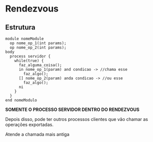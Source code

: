 # Rendezvous
## Estrutura
```
module nomeModule
  op nome_op_1(int params);
  op nome_op_2(int params);
body
  process servidor {
    while(true) {
      faz_alguma_coisa();
      in nome_op_1(param) and condicao -> //chama esse
        faz_algo();
      [] nome_op_2(param) anda condicao -> //ou esse
        faz_algo();
      ni
    }
  }
end nomeModulo
```
**SOMENTE O PROCESSO SERVIDOR DENTRO DO RENDEZVOUS**

Depois disso, pode ter outros processos clientes que vão chamar as operações exportadas.

Atende a chamada mais antiga
